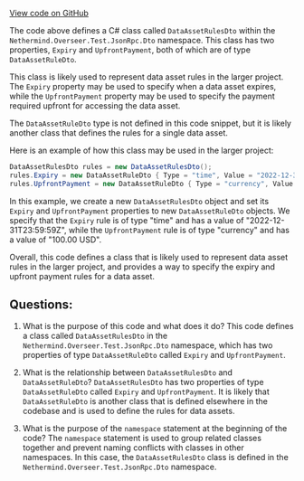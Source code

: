 [View code on GitHub](https://github.com/nethermindeth/nethermind/Nethermind.Overseer.Test/JsonRpc/Dto/DataAssetRulesDto.cs)

The code above defines a C# class called `DataAssetRulesDto` within the `Nethermind.Overseer.Test.JsonRpc.Dto` namespace. This class has two properties, `Expiry` and `UpfrontPayment`, both of which are of type `DataAssetRuleDto`. 

This class is likely used to represent data asset rules in the larger project. The `Expiry` property may be used to specify when a data asset expires, while the `UpfrontPayment` property may be used to specify the payment required upfront for accessing the data asset. 

The `DataAssetRuleDto` type is not defined in this code snippet, but it is likely another class that defines the rules for a single data asset. 

Here is an example of how this class may be used in the larger project:

```csharp
DataAssetRulesDto rules = new DataAssetRulesDto();
rules.Expiry = new DataAssetRuleDto { Type = "time", Value = "2022-12-31T23:59:59Z" };
rules.UpfrontPayment = new DataAssetRuleDto { Type = "currency", Value = "100.00 USD" };
```

In this example, we create a new `DataAssetRulesDto` object and set its `Expiry` and `UpfrontPayment` properties to new `DataAssetRuleDto` objects. We specify that the `Expiry` rule is of type "time" and has a value of "2022-12-31T23:59:59Z", while the `UpfrontPayment` rule is of type "currency" and has a value of "100.00 USD". 

Overall, this code defines a class that is likely used to represent data asset rules in the larger project, and provides a way to specify the expiry and upfront payment rules for a data asset.
## Questions: 
 1. What is the purpose of this code and what does it do?
   This code defines a class called `DataAssetRulesDto` in the `Nethermind.Overseer.Test.JsonRpc.Dto` namespace, which has two properties of type `DataAssetRuleDto` called `Expiry` and `UpfrontPayment`.

2. What is the relationship between `DataAssetRulesDto` and `DataAssetRuleDto`?
   `DataAssetRulesDto` has two properties of type `DataAssetRuleDto` called `Expiry` and `UpfrontPayment`. It is likely that `DataAssetRuleDto` is another class that is defined elsewhere in the codebase and is used to define the rules for data assets.

3. What is the purpose of the `namespace` statement at the beginning of the code?
   The `namespace` statement is used to group related classes together and prevent naming conflicts with classes in other namespaces. In this case, the `DataAssetRulesDto` class is defined in the `Nethermind.Overseer.Test.JsonRpc.Dto` namespace.